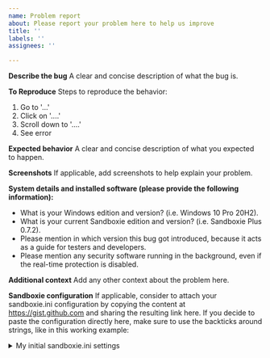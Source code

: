 ```yaml
---
name: Problem report
about: Please report your problem here to help us improve
title: ''
labels: ''
assignees: ''

---
```


**Describe the bug**
A clear and concise description of what the bug is.

**To Reproduce**
Steps to reproduce the behavior:
1. Go to '...'
2. Click on '....'
3. Scroll down to '....'
4. See error

**Expected behavior**
A clear and concise description of what you expected to happen.

**Screenshots**
If applicable, add screenshots to help explain your problem.

**System details and installed software (please provide the following information):**
 - What is your Windows edition and version? (i.e. Windows 10 Pro 20H2).
 - What is your current Sandboxie edition and version? (i.e. Sandboxie Plus 0.7.2).
 - Please mention in which version this bug got introduced, because it acts as a guide for testers and developers.
 - Please mention any security software running in the background, even if the real-time protection is disabled.

**Additional context**
Add any other context about the problem here.

**Sandboxie configuration**
If applicable, consider to attach your sandboxie.ini configuration by copying the content at https://gist.github.com and sharing the resulting link here. If you decide to paste the configuration directly here, make sure to use the backticks around strings, like in this working example:

<details>
 
<summary>My initial sandboxie.ini settings</summary>
 
```

[GlobalSettings]

.....

[UserSettings_175D0429]

.....

[DefaultBox]

.....

```

</details>
